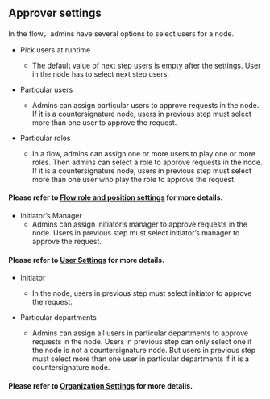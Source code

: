 ## Approver settings
In the flow，admins have several options to select users for a node.
- Pick users at runtime
  - The default value of next step users is empty after the settings. User in the node has to select next step users.

- Particular users
  - Admins can assign particular users to approve requests in the node. If it is a countersignature node, users in previous step must select more than one user to approve the request.

- Particular roles
  - In a flow, admins can assign one or more users to play one or more roles. Then admins can select a role to approve requests in the node. If it is a countersignature node, users in previous step must select more than one user who play the role to approve the request.

#### Please refer to [Flow role and position settings](admin_roles.md) for more details.

- Initiator’s Manager
  - Admins can assign initiator’s manager to approve requests in the node. Users in previous step must select initiator’s manager to approve the request.

#### Please refer to [User Settings](admin_space_users.md) for more details.
- Initiator 
  - In the node, users in previous step must select initiator to approve the request.

- Particular departments
  - Admins can assign all users in particular departments to approve requests in the node. Users in previous step can only select one if the node is not a countersignature node. But users in previous step must select more than one user in particular departments if it is a countersignature node.

#### Please refer to [Organization Settings](admin_organizations.md) for more details.

